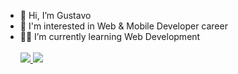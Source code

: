 <ul>
  <li>👋 Hi, I’m Gustavo</li>
  <li>👀 I'm interested in Web & Mobile Developer career</li>
  <li>👨‍💻 I’m currently learning Web Development</li>
  <br>

<a href="mailto:gustavohe.rocha@gmail.com" alt="gmail" target="_blank">
<img src="https://img.shields.io/badge/-Gmail-FF0000?style=flat-square&labelColor=FF0000&logo=gmail&logoColor=white&link=mailto:<SEUEMAIL>" />
</a>

<a href="https://www.linkedin.com/in/gustavorochac" alt="linkedin" target="_blank">
<img src="https://img.shields.io/badge/LinkedIn-%230077B5.svg?&style=flat-square&logo=linkedin&logoColor=white">
</a> 

</ul>






<!---
Gu-Rocha/Gu-Rocha is a ✨ special ✨ repository because its `README.md` (this file) appears on your GitHub profile.
You can click the Preview link to take a look at your changes.
--->

